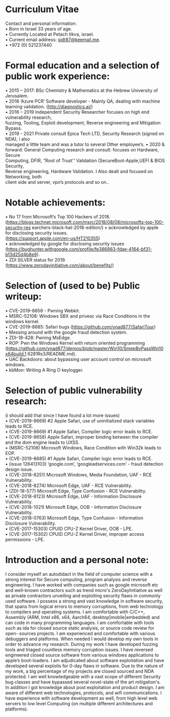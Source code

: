 # Curriculum Vitae
Contact and personal information:<br>
• Born in Israel 33 years of age.<br>
• Currently Located at Petach tikva, israel.<br>
• Current email address: sidt87@keemail.me.<br>
• +972 (0) 521237440<br>
# Formal education and a selection of public work experience:
• 2015 – 2017: BSc Chemistry & Mathematics at the Hebrew University of Jerusalem.<br>
• 2016 ‘Azure PCR’ Software developer - Mainly QA, dealing with machine learning validation. (http://diagnostics.ai/)<br>
• 2016 – 2019 Independent Security Researcher focuses on high end vulnerability research,<br>
fuzzing, Tooling, Exploit development, Reverse engineering and Mitigation Bypass.<br>
• 2019 - 2021 Private consult Epica Tech LTD, Security Research (signed on NDA), i also<br>
managed a little team and was a tutor to several Other employee’s.
• 2020 & forward: General Computing research and consult: focuses on Hardware, Secure<br>
Computing, DFIR, “Root of Trust'' Validation (SecureBoot-Apple,UEFI & BIOS Security,<br>
Reverse engineering, Hardware Validation. I Also dealt and focused on Networking, both<br>
client side and server, vpn’s protocols and so on..<br>
# Notable achievements:
• No 17 from Microsoft’s Top 100 Hackers of 2018.<br>
(https://blogs.technet.microsoft.com/msrc/2018/08/08/microsofts-top-100-security-res
earchers-black-hat-2018-edition/)
• acknowledged by apple for disclosing security issues.<br>
(https://support.apple.com/en-us/HT210355)<br>
• acknowledged by google for disclosing security issues<br>
(https://bughunter.withgoogle.com/profile/fe386863-fdae-4164-bf31-b13d25d4b8e9).<br>
• ZDI SILVER status for 2019.<br>
(https://www.zerodayinitiative.com/about/benefits/)<br>
# Selection of (used to be) Public writeup:
• CVE-2019-8658 - Pwning Webkit.<br>
• MSRC-52108: Windows SBX and privesc via Race Conditions in the windows kernel.<br>
• CVE-2019-8685: Safari bugs (https://github.com/ynad877/SafariTour)<br>
• Messing around with the google fraud detection system.<br>
• ZDI-18-428: Pwning MsEdge.<br>
• ROP: Pwn the Windows Kernel with return oriented programming<br>
(https://github.com/ynad877/demos/blob/master/Win10/SmepByPassWin10x64build.1
6281Rs3/README.md).<br>
• UAC Backdoors: about bypassing user account control on microsoft windows.<br>
• kbMon: Writing A Ring O keylogger.<br>
# Selection of public vulnerability research:
(i should add that since I have found a lot more issues)<br>
• (CVE-2019-8669) #2 Apple Safari, use of uninitialized stack variables leads to RCE.<br>
• (CVE-2019-8669) #1 Apple Safari, Compiler logic error leads to RCE.<br>
• (CVE-2019-8658) Apple Safari, improper binding between the compiler and the dom engine leads to UXSS.<br>
• (MSRC-52108) Microsoft Windows, Race Condition with Win32k leads to EOP.<br>
• (CVE-2019-8685) #1 Apple Safari, Compiler logic error leads to RCE.<br>
• (issue 126413103) ‘google.com’, ‘googleadservices.com’ - fraud detection design issue.<br>
• (CVE-2018-8251) Microsoft Windows, Media Foundation, UAF - RCE Vulnerability.<br>
• (CVE-2018-8274) Microsoft Edge, UAF - RCE Vulnerability.<br>
• (ZDI-18-577) Microsoft Edge, Type Confusion - RCE Vulnerability.<br>
• (CVE-2018-8123) Microsoft Edge, UAF - Information Disclosure Vulnerability.<br>
• (CVE-2018-1021) Microsoft Edge, OOB - Information Disclosure Vulnerability.<br>
• (CVE-2018-0763) Microsoft Edge, Type Confusion - Information Disclosure Vulnerability.<br>
• (CVE-2017-15303) CPUID CPU-Z Kernel Driver, OOB - LPE.<br>
• (CVE-2017-15302) CPUID CPU-Z Kernel Driver, improper access permissions - LPE.<br>
# Introduction and a personal note:
I consider myself an autodidact in the field of computer science with a strong interest for
Secure computing, program analysis and reverse engineering. I have worked with companies
such as google microsoft etc and well-known contractors such as trend micro's
ZeroDayInitiative as well as private contractors unveiling and exploiting security flaws in
commonly used software. I possess a strong and vast knowledge in software security, that
spans from logical errors to memory corruptions, from web technology to compilers and
operating systems. I am comfortable with C/C++, Assembly (ARM, Intel x86, x64, Aarch64,
desktop|mobile|embedded) and can code in many programming languages. I am comfortable
with tools such as ida for closed source static analysis, or source code review for open-
sources projects. I am experienced and comfortable with various debuggers and platforms.
When needed I would develop my own tools in order to advance my research. During my
work I have developed fuzzing tools and triaged countless memory corruption issues. I have
reversed engineered closed source software from various windows applications to apple’s
boot-loaders. I am adjudicated about software exploitation and have developed several
exploits for 0-day flaws in software. Due to the nature of my work, a big percentage of my
projects are closed sourced and NDA protected. I am well knowledgeable with a vast scope of
different Security bug classes and have bypassed several novel-state of the art mitigation's. In
addition I got knowledge about post exploitation and product design. I am aware of different
web technologies, protocols, and wifi communications. I have experience with software
development as well, from high level web servers to low level Computing (on multiple
different architectures and platforms).

